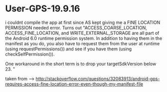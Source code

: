 # User-GPS-19.9.16

i couldnt compile the app at first since AS kept giving me a FINE LOCATION PERMISSION needed error. Turns out 
"ACCESS_COARSE_LOCATION, ACCESS_FINE_LOCATION, and WRITE_EXTERNAL_STORAGE are all part of the Android 6.0 runtime permission 
system. In addition to having them in the manifest as you do, you also have to request them from the user at runtime 
(using requestPermissions()) and see if you have them (using checkSelfPermission()).

One workaround in the short term is to drop your targetSdkVersion below 23. " 

taken from -->
http://stackoverflow.com/questions/32083913/android-gps-requires-access-fine-location-error-even-though-my-manifest-file
